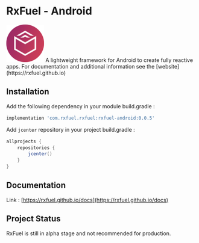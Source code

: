 # RxFuel - Android
<img src="https://raw.githubusercontent.com/rxfuel/rxfuel.github.io/master/assets/images/logo_colored.png" width="100" height="100">
A lightweight framework for Android to create fully reactive apps. 
For documentation and additional information see the [website](https://rxfuel.github.io)

## Installation

Add the following dependency in your module build.gradle :

```gradle
implementation 'com.rxfuel.rxfuel:rxfuel-android:0.0.5'
```

Add `jcenter` repository in your project build.gradle : 

```gradle
allprojects {
    repositories {
        jcenter()
    }
}
```

## Documentation

Link : [https://rxfuel.github.io/docs](https://rxfuel.github.io/docs)

## Project Status

RxFuel is still in alpha stage and not recommended for production.
